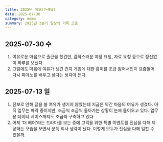 ```yaml
---
title: 2025년 메모(7~9월)
date: 2025-07-30
category: memo
summary: 2025년 3분기 일상의 기록 모음
---
```


## 2025-07-30 수

1. 여유로운 마음으로 출근을 했건만, 갑작스러운 미팅 요청, 자료 요청 등으로 정신없이 하루를 보냈다.
2. 그럼에도 마음에 여유가 생긴 건지 게임에 대한 흥미를 조금 잃어서인지 요즘들어 다시 피아노를 배우고 싶다는 생각이 든다.

## 2025-07-13 일

1. 전보로 인해 글을 쓸 여유가 생기지 않았는데 지금은 약간 마음의 여유가 생겼다. 아직 업무는 파악 중이지만, 조금씩 조금씩 돌아가는 상황이 눈에 들어오고 있다. 업무용 데이터 베이스까지도 조금씩 구축하고 있다.
2. 어제 '더 베어'라는 드라마를 보는 중에 고객을 위한 특별 이벤트를 진심을 다해 제공하는 모습을 보면서 문득 회사 생각이 났다. 이렇게 모두가 진심을 다해 일할 수 있을까.
